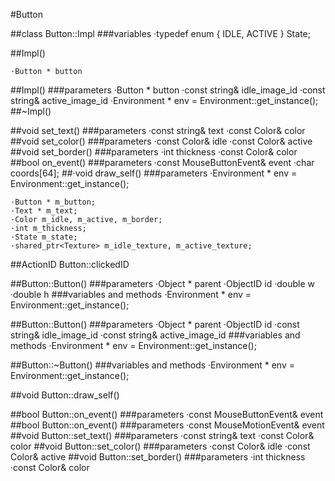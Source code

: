 #Button

##class Button::Impl
###variables
    ·typedef enum { IDLE, ACTIVE } State;

##Impl()

    ·Button * button

##Impl()
###parameters
    ·Button * button
    ·const string& idle_image_id
    ·const string& active_image_id
    ·Environment * env = Environment::get_instance();
##~Impl()

##void set_text()
###parameters
    ·const string& text
    ·const Color& color
##void set_color()
###parameters
    ·const Color& idle
    ·const Color& active
##void set_border()
###parameters
    ·int thickness
    ·const Color& color
##bool on_event()
###parameters
    ·const MouseButtonEvent& event
    ·char coords[64];
##·void draw_self()
###parameters
    ·Environment * env = Environment::get_instance();


    ·Button * m_button;
    ·Text * m_text;
    ·Color m_idle, m_active, m_border;
    ·int m_thickness;
    ·State m_state;
    ·shared_ptr<Texture> m_idle_texture, m_active_texture;

##ActionID Button::clickedID

##Button::Button()
###parameters
    ·Object * parent
    ·ObjectID id
    ·double w
    ·double h
###variables and methods
    ·Environment * env = Environment::get_instance();

##Button::Button()
###parameters
    ·Object * parent
    ·ObjectID id
    ·const string& idle_image_id
    ·const string& active_image_id
###variables and methods
    ·Environment * env = Environment::get_instance();

##Button::~Button()
###variables and methods
    ·Environment * env = Environment::get_instance();

##void Button::draw_self()

##bool Button::on_event()
###parameters
    ·const MouseButtonEvent& event
##bool Button::on_event()
###parameters
    ·const MouseMotionEvent& event
##void Button::set_text()
###parameters
    ·const string& text
    ·const Color& color
##void Button::set_color()
###parameters
    ·const Color& idle
    ·const Color& active
##void Button::set_border()
###parameters
    ·int thickness
    ·const Color& color
